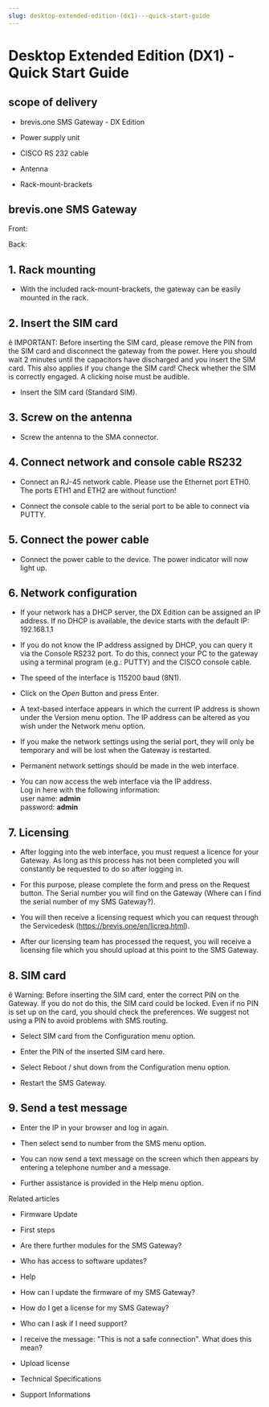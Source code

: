 ```yaml
---
slug: desktop-extended-edition-(dx1)---quick-start-guide
---
```


# Desktop Extended Edition (DX1) - Quick Start Guide

## scope of delivery

  * brevis.one SMS Gateway - DX Edition

  * Power supply unit

  * CISCO RS 232 cable

  * Antenna

  * Rack-mount-brackets

## brevis.one SMS Gateway

Front:

Back:

## 1\. Rack mounting

  * With the included rack-mount-brackets, the gateway can be easily mounted in the rack.

## 2\. Insert the SIM card

ê IMPORTANT: Before inserting the SIM card, please remove the PIN from the SIM
card and disconnect the gateway from the power. Here you should wait 2 minutes
until the capacitors have discharged and you insert the SIM card. This also
applies if you change the SIM card! Check whether the SIM is correctly
engaged. A clicking noise must be audible.

  * Insert the SIM card (Standard SIM).  

## 3\. Screw on the antenna

  * Screw the antenna to the SMA connector.

## 4\. Connect network and console cable RS232

  * Connect an RJ-45 network cable. Please use the Ethernet port ETH0.   
The ports ETH1 and ETH2 are without function!  
  

  * Connect the console cable to the serial port to be able to connect via PUTTY.

## 5\. Connect the power cable

  * Connect the power cable to the device. The power indicator will now light up.

## 6\. Network configuration

  * If your network has a DHCP server, the DX Edition can be assigned an IP address. If no DHCP is available, the device starts with the default IP: 192.168.1.1

  * If you do not know the IP address assigned by DHCP, you can query it via the Console RS232 port. To do this, connect your PC to the gateway using a terminal program (e.g.: PUTTY) and the CISCO console cable.

  * The speed of the interface is 115200 baud (8N1).

  * Click on the _Open_ Button and press Enter.

  * A text-based interface appears in which the current IP address is shown under the Version menu option. The IP address can be altered as you wish under the Network menu option.

  * If you make the network settings using the serial port, they will only be temporary and will be lost when the Gateway is restarted.

  * Permanent network settings should be made in the web interface.

  * You can now access the web interface via the IP address.   
Log in here with the following information:  
user name: **admin**  
password: **admin**

## 7\. Licensing

  * After logging into the web interface, you must request a licence for your Gateway. As long as this process has not been completed you will constantly be requested to do so after logging in.

  * For this purpose, please complete the form and press on the Request button. The Serial number you will find on the Gateway (Where can I find the serial number of my SMS Gateway?).

  * You will then receive a licensing request which you can request through the Servicedesk (https://brevis.one/en/licreq.html).

  * After our licensing team has processed the request, you will receive a licensing file which you should upload at this point to the SMS Gateway.

## 8\. SIM card

ê Warning: Before inserting the SIM card, enter the correct PIN on the
Gateway. If you do not do this, the SIM card could be locked. Even if no PIN
is set up on the card, you should check the preferences. We suggest not using
a PIN to avoid problems with SMS routing.

  * Select SIM card from the Configuration menu option.

  * Enter the PIN of the inserted SIM card here.

  * Select Reboot / shut down from the Configuration menu option.

  * Restart the SMS Gateway.

## 9\. Send a test message

  * Enter the IP in your browser and log in again.

  * Then select send to number from the SMS menu option.

  * You can now send a text message on the screen which then appears by entering a telephone number and a message.

  * Further assistance is provided in the Help menu option.

Related articles

  * Firmware Update

  * First steps 

  * Are there further modules for the SMS Gateway?
  * Who has access to software updates?

  * Help

  * How can I update the firmware of my SMS Gateway?

  * How do I get a license for my SMS Gateway?

  * Who can I ask if I need support?

  * I receive the message: "This is not a safe connection". What does this mean?

  * Upload license

  * Technical Specifications
  * Support Informations

